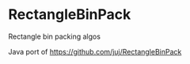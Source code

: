RectangleBinPack
================

Rectangle bin packing algos

Java port of https://github.com/juj/RectangleBinPack
